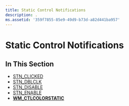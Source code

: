 ```yaml
---
title: Static Control Notifications
description: .
ms.assetid: '359f7855-85e9-49d9-b73d-a82d441ba957'
---
```


# Static Control Notifications

## In This Section

-   [STN\_CLICKED](stn-clicked.md)
-   [STN\_DBLCLK](stn-dblclk.md)
-   [STN\_DISABLE](stn-disable.md)
-   [STN\_ENABLE](stn-enable.md)
-   [**WM\_CTLCOLORSTATIC**](wm-ctlcolorstatic.md)

 

 




